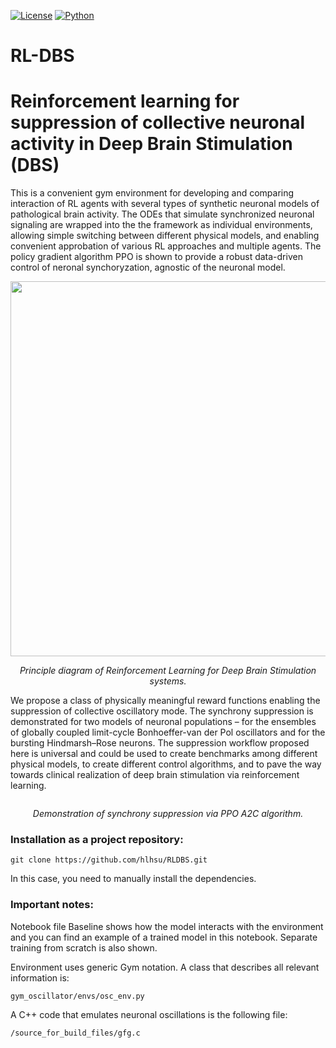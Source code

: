 [![License](https://img.shields.io/github/license/analysiscenter/pydens.svg)](https://www.apache.org/licenses/LICENSE-2.0)
[![Python](https://img.shields.io/badge/python-3.8-blue.svg)](https://python.org)

# RL-DBS
# Reinforcement learning for suppression of collective neuronal activity in Deep Brain Stimulation (DBS)

This is a convenient gym environment for developing and comparing interaction of RL agents with several types of synthetic neuronal models of pathological brain activity. The ODEs that simulate synchronized neuronal signaling are wrapped into the the framework as individual environments, allowing simple switching between different physical models, and enabling convenient approbation of various RL approaches and multiple agents. The policy gradient algorithm PPO is shown to provide a robust data-driven control of neronal synchoryzation, agnostic of the neuronal model. 

<p align="center">
<img src="RL-DBS-diagram.png" width="600" alt>
</p>
<p align="center">
<em>Principle diagram of Reinforcement Learning for Deep Brain Stimulation systems.</em>
</p>

We propose a class of physically meaningful reward functions enabling the suppression of collective oscillatory mode. The synchrony suppression is demonstrated for two models of neuronal populations – for the ensembles of globally coupled limit-cycle Bonhoeffer-van der Pol oscillators and for the bursting Hindmarsh–Rose neurons. The suppression workflow proposed here is universal and could be used to create benchmarks among different physical models, to create different control algorithms, and to pave the way towards clinical realization of deep brain stimulation via reinforcement learning. 

<p align="center">
<!---<img src="RL-DBS-demo.png" alt> -->
<img src="2.gif" alt>

</p>
<p align="center">
<em>Demonstration of synchrony suppression via PPO A2C algorithm.</em>
</p>




### Installation as a project repository:

```
git clone https://github.com/hlhsu/RLDBS.git
```

In this case, you need to manually install the dependencies.

### Important notes:

Notebook file Baseline shows how the model interacts with the environment and you can find an example of a trained model in this notebook. Separate training from scratch is also shown.

Environment uses generic Gym notation. A class that describes all relevant information is:
```
gym_oscillator/envs/osc_env.py
```
A C++ code that emulates neuronal oscillations is the following file:
```
/source_for_build_files/gfg.c
```
